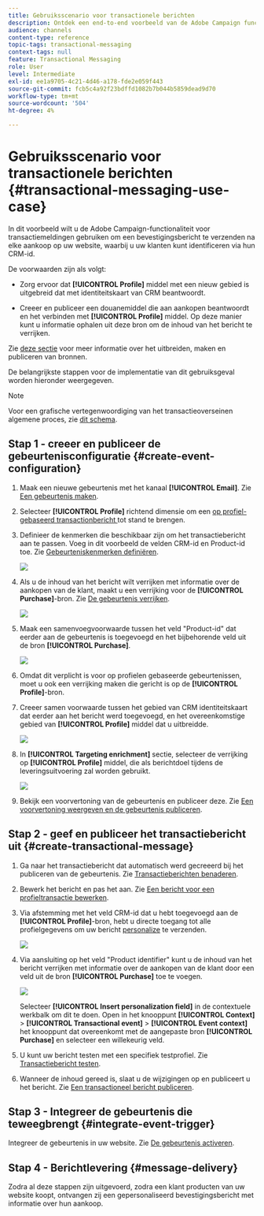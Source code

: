 ```yaml
---
title: Gebruiksscenario voor transactionele berichten
description: Ontdek een end-to-end voorbeeld van de Adobe Campaign functionaliteit voor transactioneel overseinen.
audience: channels
content-type: reference
topic-tags: transactional-messaging
context-tags: null
feature: Transactional Messaging
role: User
level: Intermediate
exl-id: ee1a9705-4c21-4d46-a178-fde2e059f443
source-git-commit: fcb5c4a92f23bdffd1082b7b044b5859dead9d70
workflow-type: tm+mt
source-wordcount: '504'
ht-degree: 4%

---
```


# Gebruiksscenario voor transactionele berichten {#transactional-messaging-use-case}

In dit voorbeeld wilt u de Adobe Campaign-functionaliteit voor transactiemeldingen gebruiken om een bevestigingsbericht te verzenden na elke aankoop op uw website, waarbij u uw klanten kunt identificeren via hun CRM-id.

De voorwaarden zijn als volgt:

* Zorg ervoor dat **[!UICONTROL Profile]** middel met een nieuw gebied is uitgebreid dat met identiteitskaart van CRM beantwoordt.

* Creeer en publiceer een douanemiddel die aan aankopen beantwoordt en het verbinden met **[!UICONTROL Profile]** middel. Op deze manier kunt u informatie ophalen uit deze bron om de inhoud van het bericht te verrijken.

Zie [deze sectie](../../developing/using/key-steps-to-add-a-resource.md) voor meer informatie over het uitbreiden, maken en publiceren van bronnen.

De belangrijkste stappen voor de implementatie van dit gebruiksgeval worden hieronder weergegeven.

>[!NOTE]
>
>Voor een grafische vertegenwoordiging van het transactieoverseinen algemene proces, zie [dit schema](../../channels/using/getting-started-with-transactional-msg.md#key-steps).

## Stap 1 - creeer en publiceer de gebeurtenisconfiguratie {#create-event-configuration}

1. Maak een nieuwe gebeurtenis met het kanaal **[!UICONTROL Email]**. Zie [Een gebeurtenis maken](../../channels/using/configuring-transactional-event.md#creating-an-event).

1. Selecteer **[!UICONTROL Profile]** richtend dimensie om een [op profiel-gebaseerd transactionbericht ](../../channels/using/configuring-transactional-event.md#profile-based-transactional-messages) tot stand te brengen.

1. Definieer de kenmerken die beschikbaar zijn om het transactiebericht aan te passen. Voeg in dit voorbeeld de velden CRM-id en Product-id toe. Zie [Gebeurteniskenmerken definiëren](../../channels/using/configuring-transactional-event.md#defining-the-event-attributes).

   ![](assets/message-center_usecase1.png)

1. Als u de inhoud van het bericht wilt verrijken met informatie over de aankopen van de klant, maakt u een verrijking voor de **[!UICONTROL Purchase]**-bron. Zie [De gebeurtenis verrijken](../../channels/using/configuring-transactional-event.md#enriching-the-transactional-message-content).

   ![](assets/message-center_usecase2.png)

1. Maak een samenvoegvoorwaarde tussen het veld &quot;Product-id&quot; dat eerder aan de gebeurtenis is toegevoegd en het bijbehorende veld uit de bron **[!UICONTROL Purchase]**.

   ![](assets/message-center_usecase3.png)

1. Omdat dit verplicht is voor op profielen gebaseerde gebeurtenissen, moet u ook een verrijking maken die gericht is op de **[!UICONTROL Profile]**-bron.

1. Creeer samen voorwaarde tussen het gebied van CRM identiteitskaart dat eerder aan het bericht werd toegevoegd, en het overeenkomstige gebied van **[!UICONTROL Profile]** middel dat u uitbreidde. <!--What's the purpose to have created a CRM ID for this event and to have the CRM ID as a join condition? could it be any other field provided you created it in the event?-->

   ![](assets/message-center_usecase4.png)

1. In **[!UICONTROL Targeting enrichment]** sectie, selecteer de verrijking op **[!UICONTROL Profile]** middel, die als berichtdoel tijdens de leveringsuitvoering zal worden gebruikt.

   ![](assets/message-center_usecase5.png)

1. Bekijk een voorvertoning van de gebeurtenis en publiceer deze. Zie [Een voorvertoning weergeven en de gebeurtenis publiceren](../../channels/using/publishing-transactional-event.md#previewing-and-publishing-the-event).

## Stap 2 - geef en publiceer het transactiebericht uit {#create-transactional-message}

1. Ga naar het transactiebericht dat automatisch werd gecreeerd bij het publiceren van de gebeurtenis. Zie [Transactieberichten benaderen](../../channels/using/editing-transactional-message.md#accessing-transactional-messages).

1. Bewerk het bericht en pas het aan. Zie [Een bericht voor een profieltransactie bewerken](../../channels/using/editing-transactional-message.md#editing-profile-transactional-message).

1. Via afstemming met het veld CRM-id dat u hebt toegevoegd aan de **[!UICONTROL Profile]**-bron, hebt u directe toegang tot alle profielgegevens om uw bericht [personalize](../../designing/using/personalization.md#inserting-a-personalization-field) te verzenden.

   ![](assets/message-center_usecase6.png)

1. Via aansluiting op het veld &quot;Product identifier&quot; kunt u de inhoud van het bericht verrijken met informatie over de aankopen van de klant door een veld uit de bron **[!UICONTROL Purchase]** toe te voegen.

   ![](assets/message-center_usecase7.png)

   Selecteer **[!UICONTROL Insert personalization field]** in de contextuele werkbalk om dit te doen. Open in het knooppunt **[!UICONTROL Context]** > **[!UICONTROL Transactional event]** > **[!UICONTROL Event context]** het knooppunt dat overeenkomt met de aangepaste bron **[!UICONTROL Purchase]** en selecteer een willekeurig veld.

1. U kunt uw bericht testen met een specifiek testprofiel. Zie [Transactiebericht testen](../../channels/using/testing-transactional-message.md#testing-a-transactional-message).

1. Wanneer de inhoud gereed is, slaat u de wijzigingen op en publiceert u het bericht. Zie [Een transactioneel bericht publiceren](../../channels/using/publishing-transactional-message.md#publishing-a-transactional-message).

## Stap 3 - Integreer de gebeurtenis die teweegbrengt {#integrate-event-trigger}

Integreer de gebeurtenis in uw website. Zie [De gebeurtenis activeren](../../channels/using/getting-started-with-transactional-msg.md#integrate-event-trigger).

## Stap 4 - Berichtlevering {#message-delivery}

Zodra al deze stappen zijn uitgevoerd, zodra een klant producten van uw website koopt, ontvangen zij een gepersonaliseerd bevestigingsbericht met informatie over hun aankoop.
